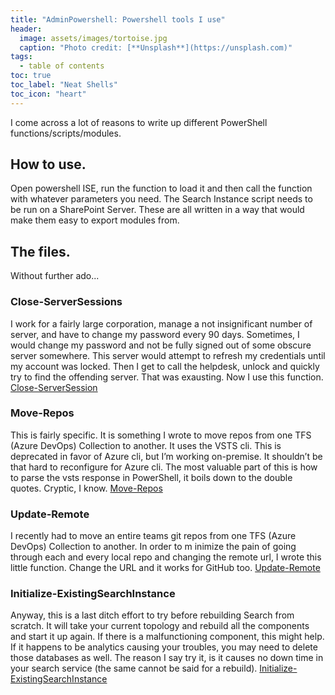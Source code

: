 ```yaml
---
title: "AdminPowershell: Powershell tools I use"
header:
  image: assets/images/tortoise.jpg
  caption: "Photo credit: [**Unsplash**](https://unsplash.com)"
tags:
  - table of contents
toc: true
toc_label: "Neat Shells"
toc_icon: "heart"
---
```


I come across a lot of reasons to write up different PowerShell functions/scripts/modules.

## How to use.
Open powershell ISE, run the function to load it and then call the function with whatever parameters you need. The Search Instance script needs to be run on a SharePoint Server. These are all written in a way that would make them easy to export modules from.

## The files.
Without further ado...

### Close-ServerSessions
I work for a fairly large corporation, manage a not insignificant number of server, and have to change my password every 90 days. Sometimes, I would change my password and not be fully signed out of some obscure server somewhere. This server would attempt to refresh my credentials until my account was locked. Then I get to call the helpdesk, unlock and quickly try to find the offending server.
That was exausting. Now I use this function.
[Close-ServerSession](https://github.com/kenhansen01/AdminPowershell/blob/master/Close-ServerSession.ps1)

### Move-Repos
This is fairly specific. It is something I wrote to move repos from one TFS (Azure DevOps) Collection to another. It uses the VSTS cli. This is deprecated in favor of Azure cli, but I’m working on-premise. It shouldn’t be that hard to reconfigure for Azure cli.
The most valuable part of this is how to parse the vsts response in PowerShell, it boils down to the double quotes. Cryptic, I know.
[Move-Repos](https://github.com/kenhansen01/AdminPowershell/blob/master/Move-Repos.ps1)

### Update-Remote
I recently had to move an entire teams git repos from one TFS (Azure DevOps) Collection to another. In order to m inimize the pain of going through each and every local repo and changing the remote url, I wrote this little function. Change the URL and it works for GitHub too.
[Update-Remote](https://github.com/kenhansen01/AdminPowershell/blob/master/Update-Remote.ps1)

### Initialize-ExistingSearchInstance
Anyway, this is a last ditch effort to try before rebuilding Search from scratch. It will take your current topology and rebuild all the components and start it up again. If there is a malfunctioning component, this might help. If it happens to be analytics causing your troubles, you may need to delete those databases as well. The reason I say try it, is it causes no down time in your search service (the same cannot be said for a rebuild).
[Initialize-ExistingSearchInstance](https://github.com/kenhansen01/AdminPowershell/blob/master/Initialize-ExistingSearchInstance.ps1)